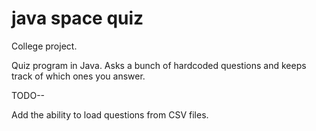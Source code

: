 # java space quiz

College project. 

Quiz program in Java. Asks a bunch of hardcoded questions and keeps track of which ones you answer. 

TODO--

Add the ability to load questions from CSV files. 
